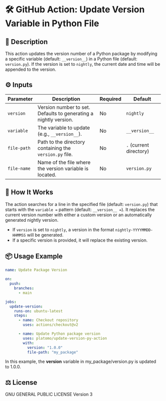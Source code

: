 # 🛠️ GitHub Action: Update Version Variable in Python File

## 📄 Description

This action updates the version number of a Python package by modifying a specific
variable (default: `__version__`) in a Python file (default: `version.py`). If the
version is set to `nightly`, the current date and time will be appended to the version.

## ⚙️ Inputs

| Parameter   | Description                                                      | Required | Default                 |
|-------------|------------------------------------------------------------------|----------|-------------------------|
| `version`   | Version number to set. Defaults to generating a nightly version. | No       | `nightly`               |
| `variable`  | The variable to update (e.g., `__version__`).                    | No       | `__version__`           |
| `file-path` | Path to the directory containing the `version.py` file.          | No       | `.` (current directory) |
| `file-name` | Name of the file where the version variable is located.          | No       | `version.py`            |

## 🚀 How It Works

The action searches for a line in the specified file (default: `version.py`) that starts
with the `variable =` pattern (default: `__version__ =`). It replaces the current
version number with either a custom version or an automatically generated nightly
version.

- If `version` is set to `nightly`, a version in the format `nightly-YYYYMMDD-HHMMSS`
  will be generated.
- If a specific version is provided, it will replace the existing version.

## 📦 Usage Example

```yaml
name: Update Package Version

on:
  push:
    branches:
      - main

jobs:
  update-version:
    runs-on: ubuntu-latest
    steps:
      - name: Checkout repository
        uses: actions/checkout@v2

      - name: Update Python package version
        uses: platomo/update-version-py-action
        with:
          version: "1.0.0"
          file-path: "my_package"
```

In this example, the __version__ variable in my_package/version.py is updated to 1.0.0.

## ⚖️ License

GNU GENERAL PUBLIC LICENSE Version 3
